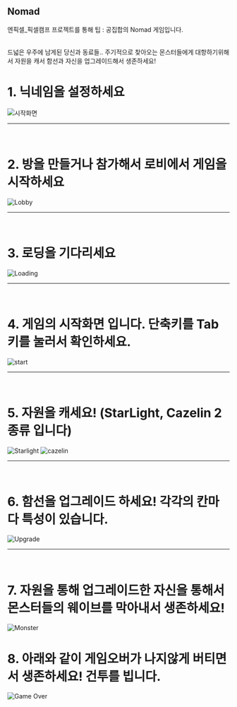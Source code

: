 ## Nomad
엔픽셀_픽셀캠프 프로젝트를 통해 팁 : 공집합의 Nomad 게임입니다.
<br><br>

드넓은 우주에 남게된 당신과 동료들.. 주기적으로 찾아오는 몬스터들에게 대항하기위해서 자원을 캐서 함선과 자신을 업그레이드해서 생존하세요!



# 1. 닉네임을 설정하세요 
![시작화면](https://user-images.githubusercontent.com/39873890/194748452-c624f9a2-3d86-42d9-b7e4-b680915dfdbb.png)
<hr>
<br>

# 2. 방을 만들거나 참가해서 로비에서 게임을 시작하세요

![Lobby](https://user-images.githubusercontent.com/39873890/194748484-d254b854-fe9e-4542-ba45-d94974556afe.png)
<hr>
<br>

# 3. 로딩을 기다리세요
![Loading](https://user-images.githubusercontent.com/39873890/194748501-ea0308aa-ba03-46a0-9e46-f264e96fb82e.png)
<hr>
<br>

# 4. 게임의 시작화면 입니다. 단축키를 Tab키를 눌러서 확인하세요.
![start](https://user-images.githubusercontent.com/39873890/194748558-d86b44b6-8dfa-4e1c-b4e5-eef77244bd27.png)
<hr>
<br>

# 5. 자원을 캐세요! (StarLight, Cazelin 2종류 입니다)
![Starlight](https://user-images.githubusercontent.com/39873890/194748594-8f617176-fa10-47d8-a69d-643d64a08134.png)
![cazelin](https://user-images.githubusercontent.com/39873890/194748603-7052b1db-a1ce-4acc-9f9f-768164f66be6.png)
<hr>
<br>

# 6. 함선을 업그레이드 하세요! 각각의 칸마다 특성이 있습니다.
![Upgrade](https://user-images.githubusercontent.com/39873890/194748616-9474f88e-6513-42ef-b020-18f26363331b.png)
<hr>
<br>

# 7. 자원을 통해 업그레이드한 자신을 통해서 몬스터들의 웨이브를 막아내서 생존하세요!
![Monster](https://user-images.githubusercontent.com/39873890/194748647-dd5d07ca-7898-43a4-b4f7-2e9970fcaaa6.png)

# 8. 아래와 같이 게임오버가 나지않게 버티면서 생존하세요! 건투를 빕니다.
![Game Over](https://user-images.githubusercontent.com/39873890/194748667-675b8495-4f61-4bcb-ad36-87e299945008.png)
